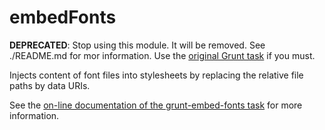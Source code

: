 # embedFonts

**DEPRECATED**: Stop using this module. It will be removed. See ./README.md for mor information. Use the [original Grunt task]((https://github.com/prantlf/grunt-embed-fonts)) if you must.

Injects content of font files into stylesheets by replacing the relative file paths by data URIs.

See the [on-line documentation of the grunt-embed-fonts task](https://github.com/prantlf/grunt-embed-fonts#readme) for more information.

